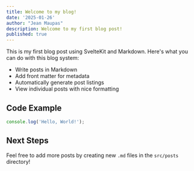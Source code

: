 ```yaml
---
title: Welcome to my blog!
date: '2025-01-26'
author: "Jean Maupas"
description: Welcome to my first blog post!
published: true
---
```



This is my first blog post using SvelteKit and Markdown. Here's what you can do with this blog system:

- Write posts in Markdown
- Add front matter for metadata
- Automatically generate post listings
- View individual posts with nice formatting

## Code Example

```javascript
console.log('Hello, World!');
```

## Next Steps

Feel free to add more posts by creating new `.md` files in the `src/posts` directory!
